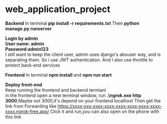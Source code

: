# web_application_project
**Backend**
In terminal   **pip install -r requirements.txt**
Then **python manage.py runserver**   


**Login by admin**<br>
**User name: admin**<br>
**Password:admin123**<br>
I still want to keep the client user, admin uses django's absuser way, and is separating them. So i use JWT authentication. And I also use throttle to protect back-end services

**Frontend**
In terminal  **npm install** and **npm run start** 

**Deploy front-end**<br>
Keep running the frontend and backend termianl <br>
in the frontend open a new terminal window, run **.\ngrok.exe http 3000**,Maybe not 3000,it's depend on your frontend localhost
Then get the link from Forwarding like https://xxxx-xxx-xxxx-xxxx-xxxx-xxxx-xxxx-xxxx-xxxx.ngrok-free.app/ Click it and run,you can also open on the phone with this link
